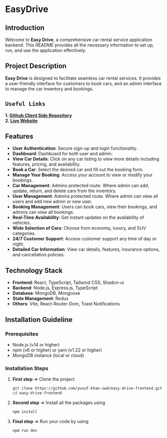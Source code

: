 # EasyDrive

## Introduction

Welcome to **Easy Drive**, a comprehensive car rental service application backend. This README provides all the necessary information to set up, run, and use the application effectively.

## Project Description

**Easy Drive** is designed to facilitate seamless car rental services. It provides a user-friendly interface for customers to book cars, and an admin interface to manage the car inventory and bookings.

## `Useful Links`

**1. [Github Client Side Repository](https://github.com/yusuf-khan-swd/easy-drive-frontend)** \
**2. [Live Website](https://easydrivego.vercel.app)**

## Features

- **User Authentication**: Secure sign-up and login functionality.
- **Dashboard**: Dashboard for both user and admin.
- **View Car Details**: Click on any car listing to view more details including features, pricing, and availability.
- **Book a Car**: Select the desired car and fill out the booking form.
- **Manage Your Booking**: Access your account to view or modify your bookings.
- **Car Management**: Admins protected route. Where admin can add, update, return, and delete cars from the inventory.
- **User Management**: Admins protected route. Where admin can view all users and add new admin or new user.
- **Booking Management**: Users can book cars, view their bookings, and admins can view all bookings.
- **Real-Time Availability**: Get instant updates on the availability of vehicles.
- **Wide Selection of Cars**: Choose from economy, luxury, and SUV categories.
- **24/7 Customer Support**: Access customer support any time of day or night.
- **Detailed Car Information**: View car details, features, insurance options, and cancellation policies.

## Technology Stack

- **Frontend**: React, TypeScript, Tailwind CSS, Shadcn-ui
- **Backend**: Node.js, Express.js, TypeScript
- **Database**: MongoDB, Mongoose
- **State Management**: Redux
- **Others**: Vite, React-Router-Dom, Toast Notifications

## Installation Guideline

### Prerequisites

- Node.js (v14 or higher)
- npm (v6 or higher) or yarn (v1.22 or higher)
- MongoDB instance (local or cloud)

### Installation Steps

1. **First step** => Clone the project

   ```sh
   git clone https://github.com/yusuf-khan-swd/easy-drive-frontend.git
   cd easy-drive-frontend
   ```

2. **Second step** => Install all the packages using

   ```sh
   npm install
   ```

3. **Final step** => Run your code by using

   ```sh
   npm run dev
   ```
